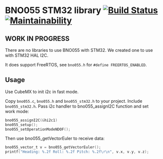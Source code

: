 # BNO055 STM32 library [![Build Status](https://travis-ci.org/ivyknob/bno055_stm32.svg?branch=master)](https://travis-ci.org/ivyknob/bno055_stm32) [![Maintainability](https://api.codeclimate.com/v1/badges/121a150b18db278f559b/maintainability)](https://codeclimate.com/github/ivyknob/bno055_stm32/maintainability)


## WORK IN PROGRESS

There are no libraries to use BNO055 with STM32.
We created one to use with STM32 HAL I2C.

It does support FreeRTOS, see `bno055.h` for `#define FREERTOS_ENABLED`.

## Usage

Use CubeMX to init i2c in fast mode.

Copy `bno055.c`, `bno055.h` and `bno055_stm32.h` to your project.
Include `bno055_stm32.h`.
Pass i2c handler to bno055_assignI2C function and set work mode:

```c
bno055_assignI2C(&hi2c1)
bno055_setup();
bno055_setOperationModeNDOF();
```

Then use bno055_getVectorEuler to receive data:

```c
bno055_vector_t v = bno055_getVectorEuler();
printf("Heading: %.2f Roll: %.2f Pitch: %.2f\r\n", v.x, v.y, v.z);
```
